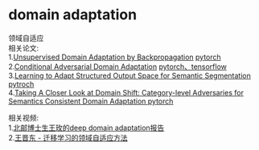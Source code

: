 # domain adaptation
    
领域自适应  
相关论文:  
1.[Unsupervised Domain Adaptation by Backpropagation](http://proceedings.mlr.press/v37/ganin15.pdf) [pytorch](https://github.com/fungtion/DANN)  
2.[Conditional Adversarial Domain Adaptation](http://papers.nips.cc/paper/7436-conditional-adversarial-domain-adaptation) [pytorch、tensorflow](https://github.com/thuml/CDAN)  
3.[Learning to Adapt Structured Output Space for Semantic Segmentation](https://arxiv.org/abs/1802.10349) [pytroch](https://github.com/wasidennis/AdaptSegNet)  
4.[Taking A Closer Look at Domain Shift: Category-level Adversaries for Semantics Consistent Domain Adaptation ](http://openaccess.thecvf.com/content_CVPR_2019/papers/Luo_Taking_a_Closer_Look_at_Domain_Shift_Category-Level_Adversaries_for_CVPR_2019_paper.pdf)  [pytorch](https://github.com/RoyalVane/CLAN)
 
相关视频:  
   1.[北邮博士生王玫的deep domain adaptation报告](https://www.bilibili.com/video/av39436440?from=search&seid=11867605786048294683)  
   2.[王晋东 - 迁移学习的领域自适应方法](https://www.bilibili.com/video/av17416830/?spm_id_from=333.788.videocard.7)  
